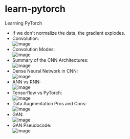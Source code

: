 # learn-pytorch
Learning PyTorch

* If we don't normalize the data, the gradient explodes.  
* Convolution:  
![image](https://user-images.githubusercontent.com/43791867/216344121-777ef28f-37e4-4f79-876d-b0b7da39298c.png)  
* Convolution Modes:  
![image](https://user-images.githubusercontent.com/43791867/216345697-020fd97c-471e-4cd7-8752-ee595ebc5f68.png)  
* Summary of the CNN Architectures:  
![image](https://user-images.githubusercontent.com/43791867/216543990-976d97ff-137a-4539-84b7-9fcc7f688e98.png)  
* Dense Neural Network in CNN:  
![image](https://user-images.githubusercontent.com/43791867/216544644-8584f666-11fd-4537-879c-d41f2dabb8b8.png)  
* ANN vs RNN:  
![image](https://user-images.githubusercontent.com/43791867/218069588-53ec52ca-02eb-44e9-a49d-f615e261f5fc.png)  
* Tensorflow vs PyTorch:  
![image](https://user-images.githubusercontent.com/43791867/220305389-e9aabd2d-0d8f-4b09-ace0-9140d1e2b63c.png)  
* Data Augmentation Pros and Cons:  
![image](https://user-images.githubusercontent.com/43791867/220543212-4f20377d-20db-4f4c-a360-21229d28e719.png)  
* GAN:  
![image](https://user-images.githubusercontent.com/43791867/222977544-84cf7d79-e93b-48a4-98be-dee1093c4df9.png)  
* GAN Pseudocode:  
![image](https://user-images.githubusercontent.com/43791867/222978788-7181fa33-6b8f-4f54-8ba7-de6036a2d3ef.png)









